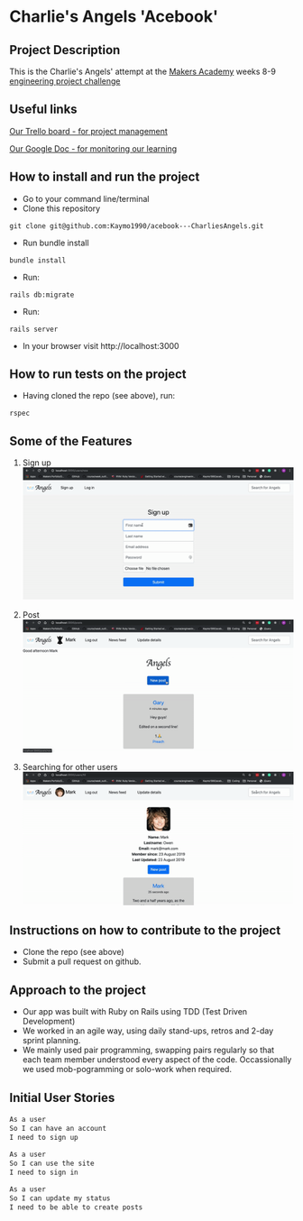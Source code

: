 # Charlie's Angels 'Acebook'

## Project Description
This is the Charlie's Angels' attempt at the [Makers Academy](https://makers.tech/) weeks 8-9 [engineering project challenge](https://github.com/makersacademy/course/blob/master/engineering_projects/README.md)

## Useful links
[Our Trello board - for project management](https://trello.com/b/Tw2CEvdT/acebook-charlies-angels)

[Our Google Doc - for monitoring our learning](https://docs.google.com/document/d/15x8yE9Rd4o0w7JL5pWOROjeqIs4rt6D-Ndd3v0kMRf8/edit?usp=sharing)

## How to install and run the project
* Go to your command line/terminal
* Clone this repository
```
git clone git@github.com:Kaymo1990/acebook---CharliesAngels.git
```
* Run bundle install
```
bundle install
```
* Run:
```
rails db:migrate
```
* Run:
```
rails server
```
* In your browser visit http://localhost:3000

## How to run tests on the project
* Having cloned the repo (see above), run:
```
rspec
```

## Some of the Features
1. Sign up
![short screen recording of the sign up page being filled out](./app/assets/images/acebook_1_signup.gif)

2. Post
![short screen recording of post being made and liked](./app/assets/images/acebook_gif_2_post.gif)

3. Searching for other users
![short screen recording of searching for other users and going to their wall](./app/assets/images/acebook_gif_3_searching.gif)

## Instructions on how to contribute to the project
* Clone the repo (see above)
* Submit a pull request on github.

## Approach to the project
* Our app was built with Ruby on Rails using TDD (Test Driven Development)
* We worked in an agile way, using daily stand-ups, retros and 2-day sprint planning.
* We mainly used pair programming, swapping pairs regularly so that each team member understood every aspect of the code. Occassionally we used mob-pogramming or solo-work when required.

## Initial User Stories

```
As a user
So I can have an account
I need to sign up
```

```
As a user
So I can use the site
I need to sign in
```

```
As a user
So I can update my status
I need to be able to create posts
```
